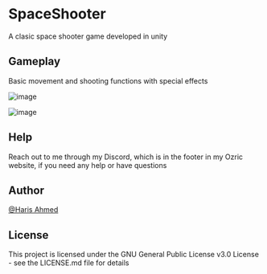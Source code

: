 # SpaceShooter
A clasic space shooter game developed in unity

## Gameplay
Basic movement and shooting functions with special effects

![image](https://user-images.githubusercontent.com/75679738/182530913-759e885b-f75f-41ec-9cff-11bb2e87645a.png)

![image](https://user-images.githubusercontent.com/75679738/182535740-201b575d-a15e-4000-a88c-ff78964efa83.png)


## Help

Reach out to me through my Discord, which is in the footer in my Ozric website, if you need any help or have questions

## Author

[@Haris Ahmed](https://www.linkedin.com/in/harisahmed04/)


## License

This project is licensed under the GNU General Public License v3.0 License - see the LICENSE.md file for details
